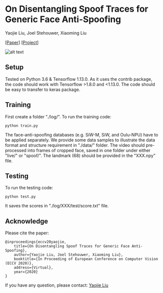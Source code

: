 # On Disentangling Spoof Traces for Generic Face Anti-Spoofing
Yaojie Liu, Joel Stehouwer, Xiaoming Liu

[[Paper](http://cvlab.cse.msu.edu/pdfs/liu_stehouwer_liu_eccv2020.pdf)]
[[Project](http://cvlab.cse.msu.edu/project-face-anti.html)]

![alt text](https://yaojieliu.github.io/images/figure2-1.png)

## Setup
Tested on Python 3.6 & Tensorflow 1.13.0. As it uses the contrib package, the code should work with Tensorflow >1.8.0 and <1.13.0. The code should be easy to transfer to keras package.

## Training
First create a folder "./log/". To run the training code:

    python train.py

The face-anti-spoofing databases (e.g. SiW-M, SiW, and Oulu-NPU) have to be applied separately. We provide some data samples to illustrate the data format and structure requirement in "./data/" folder. The video should pre-processed into frames of cropped face, saved in one folder under either "live/" or "spoof/". The landmark (68) should be provided in the "XXX.npy" file.

## Testing
To run the testing code:

    python test.py

It saves the scores in "./log/XXX/test/score.txt" file.

## Acknowledge
Please cite the paper:

    @inproceedings{eccv20yaojie,
        title={On Disentangling Spoof Traces for Generic Face Anti-Spoofing},
        author={Yaojie Liu, Joel Stehouwer, Xiaoming Liu},
        booktitle={In Proceeding of European Conference on Computer Vision (ECCV 2020)},
        address={Virtual},
        year={2020}
    }
    
If you have any question, please contact: [Yaojie Liu](liuyaoj1@msu.edu) 
   
